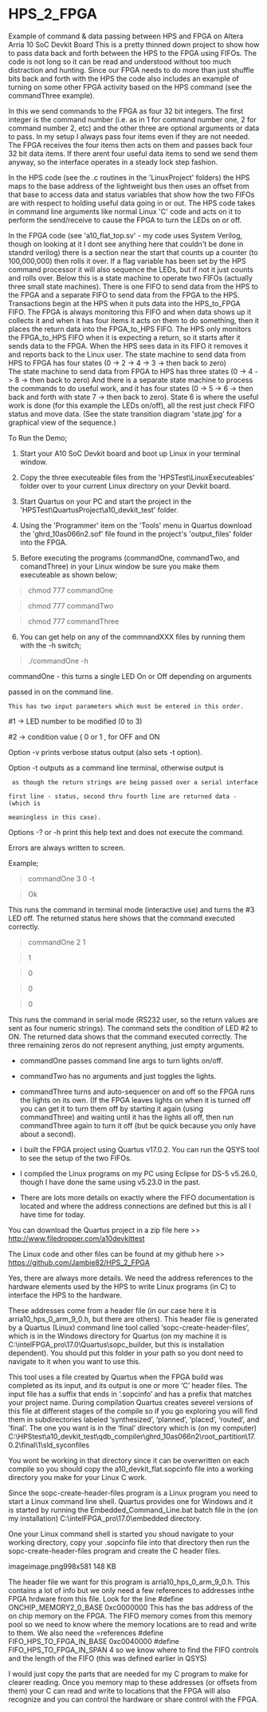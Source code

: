 # HPS_2_FPGA
Example of command &amp; data passing between HPS and FPGA on Altera Arria 10 SoC Devkit Board
  This is a pretty thinned down project to show how to pass data back and forth between the HPS to the FPGA using FIFOs.  The code
is not long so it can be read and understood without too much distraction and hunting.  Since our FPGA needs to do more than just
shuffle bits back and forth with the HPS the code also includes an example of turning on some other FPGA activity based on the
HPS command (see the commandThree example).

  In this we send commands to the FPGA as four 32 bit integers.  The first integer is the command number (i.e. as in 1 for 
command number one, 2 for command number 2, etc) and the other three are optional arguments or data to pass.  In my setup I 
always pass four items even if they are not needed.  The FPGA receives the four items then acts on them and passes back four 
32 bit data items.  If there arent four useful data items to send we send them anyway, so the interface operates in a steady 
lock step fashion.

  In the HPS code (see the .c routines in the 'LinuxProject' folders) the HPS maps to the base address of the lightweight bus 
then uses an offset from that base to access data and status variables that show how the two FIFOs are with respect to holding
useful data going in or out.  The HPS code takes in command line arguments like normal Linux 'C' code and acts on it to perform
the send/receive to cause the FPGA to turn the LEDs on or off.

  In the FPGA code (see 'a10_flat_top.sv' - my code uses System Verilog, though on looking at it I dont see anything here that 
couldn't be done in standrd verilog) there is a section near the start that counts up a counter (to 100,000,000) then rolls it over.
  If a flag variable has been set by the HPS command processor it will also sequence the LEDs, but if not it just counts and rolls over.
Below this is a state machine to operate two FIFOs (actually three small state machines).  There is one FIFO to send data from the 
HPS to the FPGA and a separate FIFO to send data from the FPGA to the HPS.
  Transactions begin at the HPS when it puts data into the HPS_to_FPGA FIFO.  The FPGA is always monitoring this FIFO and when data 
shows up it collects it and when it has four items it acts on them to do something, then it places the return data into the 
FPGA_to_HPS FIFO.  The HPS only monitors the FPGA_to_HPS FIFO when it is expecting a return, so it starts after it sends data to 
the FPGA.  When the HPS sees data in its FIFO it removes it and reports back to the Linux user.
  The state machine to send data from HPS to FPGA has four states (0 -> 2 -> 4 -> 3 -> then back to zero)  
  The state machine to send data from FPGA to HPS has three states (0 -> 4 -> 8 -> then back to zero)
  And there is a separate state machine to process the commands to do useful work, and it has four states (0 -> 5 -> 6 -> then 
back and forth with state 7 -> then back to zero).  State 6 is where the useful work is done (for this example the LEDs on/off), 
all the rest just check FIFO status and move data.  (See the state transition diagram 'state.jpg' for a graphical view of the sequence.)

To Run the Demo;
1. Start your A10 SoC Devkit board and boot up Linux in your terminal window.

2. Copy the three executeable files from the 'HPSTest\LinuxExecuteables' folder over to your current Linux directory 
on your Devkit board.

3. Start Quartus on your PC and start the project in the 'HPSTest\QuartusProject\a10_devkit_test' folder.

4. Using the 'Programmer' item on the 'Tools' menu in Quartus download the 
'ghrd_10as066n2.sof' file found in the project's 'output_files' folder into the FPGA.

5. Before executing the programs (commandOne, commandTwo, and comandThree) in your Linux window be sure you make them 
executeable as shown below;

> chmod 777 commandOne
  
> chmod 777 commandTwo
 
> chmod 777 commandThree

6. You can get help on any of the commnandXXX files by running them with the -h switch;
> ./commandOne -h

commandOne - this turns a single LED On or Off depending on arguments

  passed in on the command line.
  
    This has two input parameters which must be entered in this order.
    
  #1 -> LED number to be modified (0 to 3)
  
  #2 -> condition value ( 0 or 1 , for OFF and ON
  
  Option -v prints verbose status output (also sets -t option).
  
  Option -t outputs as a command line terminal, otherwise output is
  
     as though the return strings are being passed over a serial interface
     
    first line - status, second thru fourth line are returned data - (which is
    
    meaningless in this case).
    
  Options -? or -h print this help text and does not execute the command.
  
  Errors are always written to screen.
  

  Example;
  > commandOne 3 0 -t
  
  > Ok
  
  This runs the command in terminal mode (interactive use) and turns the
  #3 LED off.  The returned status here shows that the command
  executed correctly.
  
  > commandOne 2 1
  
  > 1
  
  > 0
  
  > 0
  
  > 0
  
  This runs the command in serial mode (RS232 user, so the return values are
  sent as four numeric strings).  The command sets the condition of LED #2 to ON.
  The returned data shows that the command executed correctly.
  The three remaining zeros do not represent anything, just empty arguments.

- commandOne passes command line args to turn lights on/off.  
- commandTwo has no arguments and just toggles the lights.  
- commandThree turns and auto-sequencer on and off so the FPGA runs the lights on its own.  (If the FPGA leaves lights on when it 
is turned off you can get it to turn them off by starting it again (using commandThree) and waiting until it has the lights all off, 
then run commandThree again to turn it off (but be quick because you only have about a second).

- I built the FPGA project using Quartus v17.0.2.  You can run the QSYS tool to see the setup of the two FIFOs.
- I compiled the Linux programs on my PC using Eclipse for DS-5 v5.26.0, though I have done the same using v5.23.0 in the past.
- There are lots more details on exactly where the FIFO documentation is located and where the address connections are defined
but this is all I have time for today.

You can download the Quartus project in a zip file here >> http://www.filedropper.com/a10devkittest

The Linux code and other files can be found at my github here >> https://github.com/Jambie82/HPS_2_FPGA

Yes, there are always more details. We need the address references to the hardware elements used by the HPS to write Linux programs (in C) to interface the HPS to the hardware.

These addresses come from a header file (in our case here it is arria10_hps_0_arm_9_0.h, but there are others). This header file is generated by a Quartus (Linux) command line tool called ‘sopc-create-header-files’, which is in the Windows directory for Quartus (on my machine it is C:\intelFPGA_pro\17.0\Quartus\sopc_builder, but this is installation dependent). You should put this folder in your path so you dont need to navigate to it when you want to use this.

This tool uses a file created by Quartus when the FPGA build was completed as its input, and its output is one or more ‘C’ header files. The input file has a suffix that ends in ‘.sopcinfo’ and has a prefix that matches your project name. During compilation Quartus creates severel versions of this file at different stages of the compile so if you go exploring you will find them in subdirectories labeled ‘synthesized’, ‘planned’, ‘placed’, ‘routed’, and ‘final’. The one you want is in the ‘final’ directory which is (on my computer) C:\HPStest\a10_devkit_test\qdb_compiler\ghrd_10as066n2\root_partition\17.0.2\final\1\sld_syconfiles

You wont be working in that directory since it can be overwritten on each compile so you should copy the a10_devkit_flat.sopcinfo file into a working directory you make for your Linux C work.

Since the sopc-create-header-files program is a Linux program you need to start a Linux command line shell. Quartus provides one for Windows and it is started by running the Embedded_Command_Line.bat batch file in the (on my installation) C:\intelFPGA_pro\17.0\embedded directory.

One your Linux command shell is started you shoud navigate to your working directory, copy your .sopcinfo file into that directory then run the sopc-create-header-files program and create the C header files.

imageimage.png998x581 148 KB

The header file we want for this program is arria10_hps_0_arm_9_0.h. This contains a lot of info but we only need a few references to addresses inthe FPGA hrdware from this file. Look for the line
#define ONCHIP_MEMORY2_0_BASE 0xc0000000
This has the bas address of the on chip memory on the FPGA. The FIFO memory comes from this memory pool so we need to know where the memory locations are to read and write to them.
We also need the =references
#define FIFO_HPS_TO_FPGA_IN_BASE 0xc0040000
#define FIFO_HPS_TO_FPGA_IN_SPAN 4
so we know where to find the FIFO controls and the length of the FIFO (this was defined earlier in QSYS)

I would just copy the parts that are needed for my C program to make for clearer reading. Once you memory map to these addresses (or offsets from them) your C can read and write to locations that the FPGA will also recognize and you can control the hardware or share control with the FPGA.
